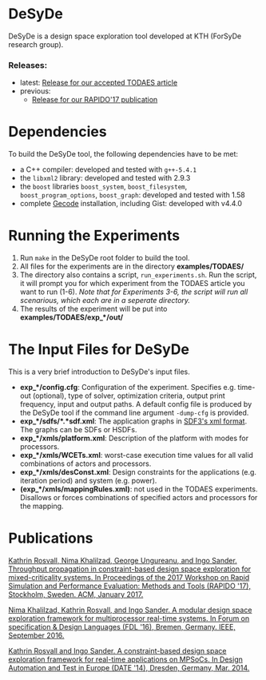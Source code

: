# DeSyDe

DeSyDe is a design space exploration tool developed at KTH (ForSyDe research group).
### Releases:
* latest: 
  [Release for our accepted TODAES article](https://github.com/forsyde/DeSyDe/tree/v0.2.1-todaes)
* previous:
  * [Release for our RAPIDO'17 publication](https://github.com/forsyde/DeSyDe/tree/v0.1.1-rapido)

# Dependencies

To build the DeSyDe tool, the following dependencies have to be met:

 * a C++ compiler: developed and tested with `g++-5.4.1`
 * the `libxml2` library: developed and tested with 2.9.3
 * the `boost` libraries `boost_system`, `boost_filesystem`, `boost_program_options`, `boost_graph`: developed and tested with 1.58
 * complete [Gecode](http://www.gecode.org/download.html) installation, including Gist: developed with v4.4.0 

# Running the Experiments
1. Run `make` in the DeSyDe root folder to build the tool.
2. All files for the experiments are in the directory **examples/TODAES/**
3. The directory also contains a script, `run_experiments.sh`. Run the script, it will prompt you for which experiment from the TODAES article you want to run (1-6). *Note that for Experiments 3-6, the script will run all scenarious, which each are in a seperate directory.*
4. The results of the experiment will be put into **examples/TODAES/exp_&ast;/out/**

# The Input Files for DeSyDe
This is a very brief introduction to DeSyDe's input files.
* **exp_&ast;/config.cfg**: Configuration of the experiment. Specifies e.g. time-out (optional), type of solver, optimization criteria, output print frequency, input and output paths. A default config file is produced by the DeSyDe tool if the command line argument `-dump-cfg` is provided.
* **exp_&ast;/sdfs/&ast;.&ast;sdf.xml**: The application graphs in [SDF3's xml format](http://www.es.ele.tue.nl/sdf3/manuals/xml/sdf/). The graphs can be SDFs or HSDFs.
* **exp_&ast;/xmls/platform.xml**: Description of the platform with modes for processors.
* **exp_&ast;/xmls/WCETs.xml**: worst-case execution time values for all valid combinations of actors and processors.
* **exp_&ast;/xmls/desConst.xml**: Design constraints for the applications (e.g. iteration period) and system (e.g. power).
* **(exp_&ast;/xmls/mappingRules.xml)**: not used in the TODAES experiments. Disallows or forces combinations of specified actors and processors for the mapping.

# Publications
[Kathrin Rosvall, Nima Khalilzad, George Ungureanu, and Ingo Sander. Throughput propagation in constraint-based design space exploration for mixed-criticality systems. In Proceedings of the 2017 Workshop on Rapid Simulation and Performance Evaluation: Methods and Tools (RAPIDO '17), Stockholm, Sweden. ACM, January 2017.](https://doi.org/10.1145/3023973.3023977)

[Nima Khalilzad, Kathrin Rosvall, and Ingo Sander. A modular design space exploration framework for multiprocessor real-time systems. In Forum on specification & Design Languages (FDL '16), Bremen, Germany. IEEE, September 2016.](https://doi.org/10.1109/FDL.2016.7880377)

[Kathrin Rosvall and Ingo Sander. A constraint-based design space exploration framework for real-time applications on MPSoCs. In Design Automation and Test in Europe (DATE '14), Dresden, Germany, Mar. 2014.](http://dx.doi.org/10.7873/DATE.2014.339)

